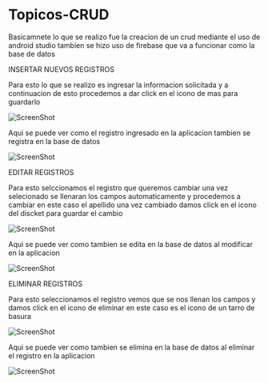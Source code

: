 # Topicos-CRUD
Basicamnete lo que se realizo fue la creacion de  un crud mediante el uso de android studio 
tambien se hizo uso de firebase que va a funcionar como la base de datos

INSERTAR NUEVOS REGISTROS

Para esto lo que se realizo es ingresar la informacion solicitada y a continuacion de esto 
procedemos a dar click en el icono de mas para guardarlo

![ScreenShot](https://github.com/JeffersonCaiza/Topicos-CRUD/blob/main/1.jpg?raw=true)

Aqui se puede ver como el registro ingresado en la aplicacion tambien se registra en la
base de datos

![ScreenShot](https://github.com/JeffersonCaiza/Topicos-CRUD/blob/main/2.jpg?raw=true)

EDITAR REGISTROS

Para esto selccionamos el registro que queremos cambiar una vez selecionado se llenaran los 
campos automaticamente y procedemos a cambiar en este caso el apellido una vez cambiado damos click
en el icono del discket para guardar el cambio

![ScreenShot](https://github.com/JeffersonCaiza/Topicos-CRUD/blob/main/3.jpg?raw=true)

Aqui se puede ver como tambien se edita en la base de datos al modificar en la aplicacion

![ScreenShot](https://github.com/JeffersonCaiza/Topicos-CRUD/blob/main/4.jpg?raw=true)

ELIMINAR REGISTROS

Para esto seleccionamos el registro vemos que se nos llenan los campos y damos click
en el icono de eliminar en este caso es el icono de un tarro de basura

![ScreenShot](https://github.com/JeffersonCaiza/Topicos-CRUD/blob/main/5.jpg?raw=true)

Aqui se puede ver como tambien se elimina en la base de datos al eliminar el registro en la aplicacion

![ScreenShot](https://github.com/JeffersonCaiza/Topicos-CRUD/blob/main/6.jpg?raw=true)
